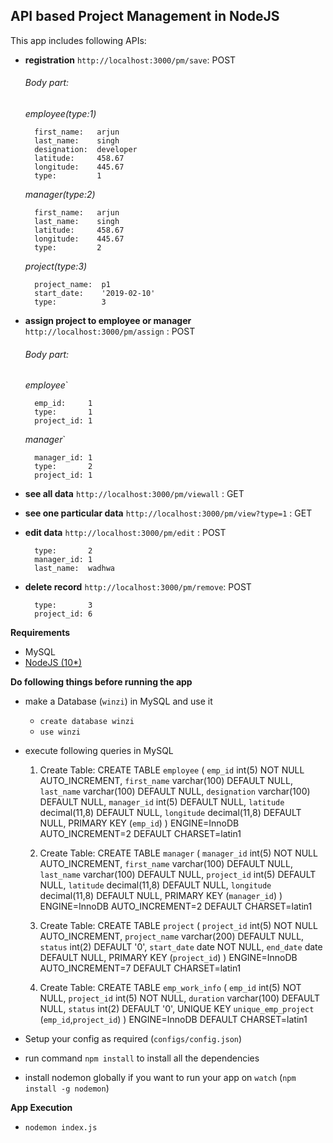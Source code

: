 
## API based Project Management in NodeJS ##

This app includes following APIs:
- **registration** `http://localhost:3000/pm/save`: POST

  ###### Body part:
  *employee(type:1)*
  ```
    first_name:   arjun
    last_name:    singh
    designation:  developer
    latitude:     458.67
    longitude:    445.67
    type:         1
  ```
  *manager(type:2)*
  ```
    first_name:   arjun
    last_name:    singh
    latitude:     458.67
    longitude:    445.67
    type:         2
  ```
  *project(type:3)*
  ```
    project_name:  p1
    start_date:    '2019-02-10'
    type:          3
  ```
- **assign project to employee or manager** `http://localhost:3000/pm/assign` :  POST
  ###### Body part:
  *employee*`
  ```
    emp_id:     1
    type:       1
    project_id: 1
  ```
  *manager*`
  ```
    manager_id: 1
    type:       2
    project_id: 1
  ```
- **see all data** `http://localhost:3000/pm/viewall` : GET

- **see one particular data** `http://localhost:3000/pm/view?type=1` : GET 

- **edit data** `http://localhost:3000/pm/edit` :   POST
  ```
    type:       2
    manager_id: 1
    last_name:  wadhwa
  ```
- **delete record** `http://localhost:3000/pm/remove`: POST
  ```
    type:       3
    project_id: 6
  ```

**Requirements**
- MySQL
- <a href="https://tecadmin.net/install-latest-nodejs-npm-on-ubuntu/">NodeJS (10*)</a>

**Do following things before running the app**
- make a Database (`winzi`) in MySQL and use it
  - `create database winzi`
  - `use winzi`
- execute following queries in MySQL
  1. Create Table: CREATE TABLE `employee` (
    `emp_id` int(5) NOT NULL AUTO_INCREMENT,
    `first_name` varchar(100) DEFAULT NULL,
    `last_name` varchar(100) DEFAULT NULL,
    `designation` varchar(100) DEFAULT NULL,
    `manager_id` int(5) DEFAULT NULL,
    `latitude` decimal(11,8) DEFAULT NULL,
    `longitude` decimal(11,8) DEFAULT NULL,
    PRIMARY KEY (`emp_id`)
  ) ENGINE=InnoDB AUTO_INCREMENT=2 DEFAULT CHARSET=latin1

  2. Create Table: CREATE TABLE `manager` (
    `manager_id` int(5) NOT NULL AUTO_INCREMENT,
    `first_name` varchar(100) DEFAULT NULL,
    `last_name` varchar(100) DEFAULT NULL,
    `project_id` int(5) DEFAULT NULL,
    `latitude` decimal(11,8) DEFAULT NULL,
    `longitude` decimal(11,8) DEFAULT NULL,
    PRIMARY KEY (`manager_id`)
  ) ENGINE=InnoDB AUTO_INCREMENT=2 DEFAULT CHARSET=latin1
  
  3. Create Table: CREATE TABLE `project` (
    `project_id` int(5) NOT NULL AUTO_INCREMENT,
    `project_name` varchar(200) DEFAULT NULL,
    `status` int(2) DEFAULT '0',
    `start_date` date NOT NULL,
    `end_date` date DEFAULT NULL,
    PRIMARY KEY (`project_id`)
  ) ENGINE=InnoDB AUTO_INCREMENT=7 DEFAULT CHARSET=latin1
  
  4. Create Table: CREATE TABLE `emp_work_info` (
    `emp_id` int(5) NOT NULL,
    `project_id` int(5) NOT NULL,
    `duration` varchar(100) DEFAULT NULL,
    `status` int(2) DEFAULT '0',
    UNIQUE KEY `unique_emp_project` (`emp_id`,`project_id`)
  ) ENGINE=InnoDB DEFAULT CHARSET=latin1
 
- Setup your config as required (`configs/config.json`)
- run command `npm install` to install all the dependencies
- install nodemon globally if you want to run your app on `watch` (`npm install -g nodemon`)


**App Execution**
- `nodemon index.js`
